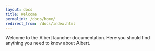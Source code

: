 ```yaml
---
layout: docs
title: Welcome
permalink: /docs/home/
redirect_from: /docs/index.html
---
```


Welcome to the Albert launcher documentation. Here you should find anything you need to know about Albert.
